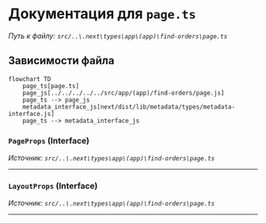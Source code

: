 # Документация для `page.ts`

*Путь к файлу: `src/..\.next\types\app\(app)\find-orders\page.ts`*

## Зависимости файла

```mermaid
flowchart TD
    page_ts[page.ts]
    page_js[../../../../../src/app/(app)/find-orders/page.js]
    page_ts --> page_js
    metadata_interface_js[next/dist/lib/metadata/types/metadata-interface.js]
    page_ts --> metadata_interface_js
```

### `PageProps` (Interface)

*Источник: `src/..\.next\types\app\(app)\find-orders\page.ts`*

---
### `LayoutProps` (Interface)

*Источник: `src/..\.next\types\app\(app)\find-orders\page.ts`*

---
